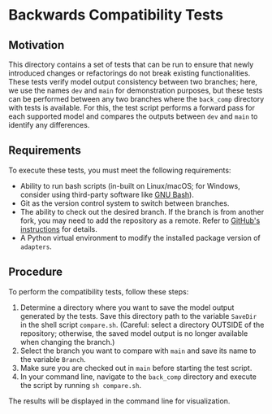 # Backwards Compatibility Tests

## Motivation

This directory contains a set of tests that can be run to ensure that newly introduced changes or refactorings do not break existing functionalities. These tests verify model output consistency between two branches; here, we use the names `dev` and `main` for demonstration purposes, but these tests can be performed between any two branches where the `back_comp` directory with tests is available.
For this, the test script performs a forward pass for each supported model and compares the outputs between `dev` and `main` to identify any differences.

## Requirements

To execute these tests, you must meet the following requirements:

- Ability to run bash scripts (in-built on Linux/macOS; for Windows, consider using third-party software like [GNU Bash](https://www.gnu.org/software/bash/)).
- Git as the version control system to switch between branches.
- The ability to check out the desired branch. If the branch is from another fork, you may need to add the repository as a remote. Refer to [GitHub's instructions](https://docs.github.com/en/get-started/getting-started-with-git/managing-remote-repositories) for details.
- A Python virtual environment to modify the installed package version of `adapters`.

## Procedure

To perform the compatibility tests, follow these steps:

1. Determine a directory where you want to save the model output generated by the tests. Save this directory path to the variable `SaveDir` in the shell script `compare.sh`. (Careful: select a directory OUTSIDE of the repository; otherwise, the saved model output is no longer available when changing the branch.)
2. Select the branch you want to compare with `main` and save its name to the variable `Branch`.
3. Make sure you are checked out in `main` before starting the test script. 
4. In your command line, navigate to the `back_comp` directory and execute the script by running `sh compare.sh`.

The results will be displayed in the command line for visualization.